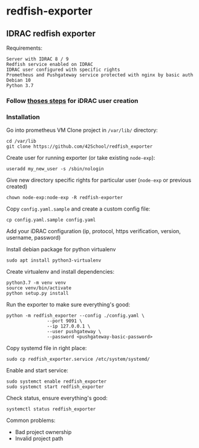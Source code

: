 # redfish-exporter
IDRAC redfish exporter
---

Requirements:
```
Server with IDRAC 8 / 9
Redfish service enabled on IDRAC
IDRAC user configured with specific rights
Prometheus and Pushgateway service protected with nginx by basic auth
Debian 10
Python 3.7
```

### Follow [thoses steps](./IDRAC_USER_CREATION.md) for iDRAC user creation

### Installation
Go into prometheus VM
Clone project in `/var/lib/` directory:
```
cd /var/lib
git clone https://github.com/42School/redfish_exporter
```

Create user for running exporter (or take existing `node-exp`):
```
useradd my_new_user -s /sbin/nologin
```

Give new directory specific rights for particular user (`node-exp` or previous created)
```
chown node-exp:node-exp -R redfish-exporter
```

Copy `config.yaml.sample` and create a custom config file:
```
cp config.yaml.sample config.yaml
```

Add your iDRAC configuration (ip, protocol, https verification, version, username, password)

Install debian package for python virtualenv
```
sudo apt install python3-virtualenv
```

Create virtualenv and install dependencies:
```
python3.7 -m venv venv
source venv/bin/activate
python setup.py install
```

Run the exporter to make sure everything's good:
```
python -m redfish_exporter --config ./config.yaml \
			   --port 9091 \
			   --ip 127.0.0.1 \
			   --user pushgateway \
			   --password <pushgateway-basic-password>
```

Copy systemd file in right place:
```
sudo cp redfish_exporter.service /etc/system/systemd/
```

Enable and start service:
```
sudo systemct enable redfish_exporter
sudo systemct start redfish_exporter
```

Check status, ensure everything's good:
```
systemctl status redfish_exporter
```

Common problems:
- Bad project ownership
- Invalid project path
